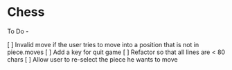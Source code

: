 # Chess

To Do -

[ ] Invalid move if the user tries to move into a position that is not in piece.moves
[ ] Add a key for quit game
[ ] Refactor so that all lines are < 80 chars
[ ] Allow user to re-select the piece he wants to move
